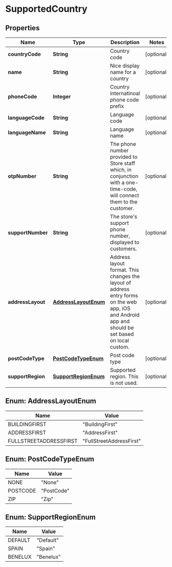 
# SupportedCountry

## Properties
Name | Type | Description | Notes
------------ | ------------- | ------------- | -------------
**countryCode** | **String** | Country code |  [optional]
**name** | **String** | Nice display name for a country |  [optional]
**phoneCode** | **Integer** | Country internatinoal phone code prefix |  [optional]
**languageCode** | **String** | Language code |  [optional]
**languageName** | **String** | Language name |  [optional]
**otpNumber** | **String** | The phone number provided to Store staff which, in conjunction with a one-time-code, will connect them to the customer. |  [optional]
**supportNumber** | **String** | The store&#39;s support phone number, displayed to customers. |  [optional]
**addressLayout** | [**AddressLayoutEnum**](#AddressLayoutEnum) | Address layout format. This changes the layout of address entry forms on the web app, iOS and Android app and should be set based on local custom. |  [optional]
**postCodeType** | [**PostCodeTypeEnum**](#PostCodeTypeEnum) | Post code type |  [optional]
**supportRegion** | [**SupportRegionEnum**](#SupportRegionEnum) | Supported region. This is not used. |  [optional]


<a name="AddressLayoutEnum"></a>
## Enum: AddressLayoutEnum
Name | Value
---- | -----
BUILDINGFIRST | &quot;BuildingFirst&quot;
ADDRESSFIRST | &quot;AddressFirst&quot;
FULLSTREETADDRESSFIRST | &quot;FullStreetAddressFirst&quot;


<a name="PostCodeTypeEnum"></a>
## Enum: PostCodeTypeEnum
Name | Value
---- | -----
NONE | &quot;None&quot;
POSTCODE | &quot;PostCode&quot;
ZIP | &quot;Zip&quot;


<a name="SupportRegionEnum"></a>
## Enum: SupportRegionEnum
Name | Value
---- | -----
DEFAULT | &quot;Default&quot;
SPAIN | &quot;Spain&quot;
BENELUX | &quot;Benelux&quot;



